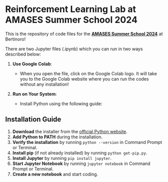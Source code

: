 # Reinforcement Learning Lab at AMASES Summer School 2024

This is the repository of code files for the **[AMASES Summer School 2024](https://www.amases.org/amases-summer-school-2024/)** at Bertinoro!

There are two Jupyter files (.ipynb) which you can run in two ways described below:

1. **Use Google Colab**:
   - When you open the file, click on the Google Colab logo. It will take you to the Google Colab website where you can run the codes without any installation!

2. **Run on Your System**:
   - Install Python using the following guide:

## Installation Guide

1. **Download** the installer from the [official Python website](https://www.python.org/downloads/).
2. **Add Python to PATH** during the installation.
3. **Verify the installation** by running `python --version` in Command Prompt or Terminal.
4. **Install pip** (if not already installed) by running `python get-pip.py`.
5. **Install Jupyter** by running `pip install jupyter`.
6. **Start Jupyter Notebook** by running `jupyter notebook` in Command Prompt or Terminal.
7. **Create a new notebook** and start coding.
